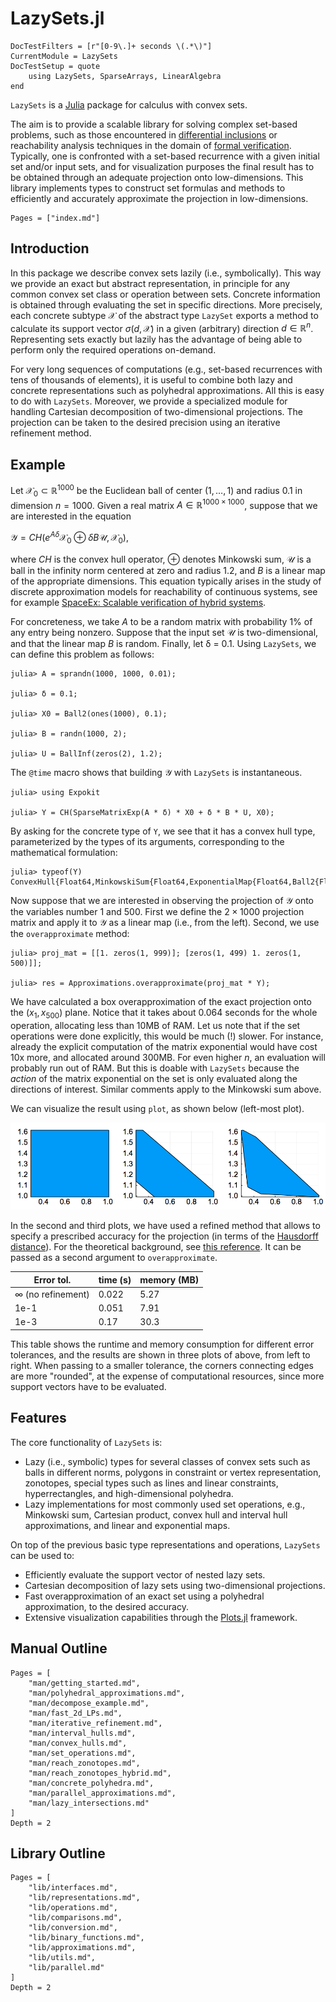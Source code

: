 # LazySets.jl

```@meta
DocTestFilters = [r"[0-9\.]+ seconds \(.*\)"]
CurrentModule = LazySets
DocTestSetup = quote
    using LazySets, SparseArrays, LinearAlgebra
end
```



`LazySets` is a [Julia](http://julialang.org) package for calculus with convex
sets.

The aim is to provide a scalable library for solving complex set-based problems,
such as those encountered in
[differential inclusions](https://en.wikipedia.org/wiki/Differential_inclusion)
or reachability analysis techniques in the domain of
[formal verification](https://en.wikipedia.org/wiki/Formal_verification).
Typically, one is confronted with a set-based recurrence with a given initial
set and/or input sets, and for visualization purposes the final result has to be
obtained through an adequate projection onto low-dimensions.
This library implements types to construct set formulas and methods to
efficiently and accurately approximate the projection in low-dimensions.

```@contents
Pages = ["index.md"]
```

## Introduction

In this package we describe convex sets lazily (i.e., symbolically).
This way we provide an exact but abstract representation, in principle for any
common convex set class or operation between sets.
Concrete information is obtained through evaluating the set in specific
directions.
More precisely, each concrete subtype $\mathcal{X}$ of the abstract type
`LazySet` exports a method to calculate its support vector
$σ(d, \mathcal{X})$ in a given (arbitrary) direction $d \in \mathbb{R}^n$.
Representing sets exactly but lazily has the advantage of being able to perform
only the required operations on-demand.

For very long sequences of computations (e.g., set-based recurrences with tens
of thousands of elements), it is useful to combine both lazy and concrete
representations such as polyhedral approximations.
All this is easy to do with `LazySets`.
Moreover, we provide a specialized module for handling Cartesian decomposition
of two-dimensional projections.
The projection can be taken to the desired precision using an iterative
refinement method.

## Example

Let $\mathcal{X}_0 \subset \mathbb{R}^{1000}$ be the Euclidean ball of center
$(1, \ldots, 1)$ and radius $0.1$ in dimension $n=1000$.
Given a real matrix $A \in \mathbb{R}^{1000 \times 1000}$, suppose that we are
interested in the equation

$\mathcal{Y} = CH(e^{A δ} \mathcal{X}_0 ⊕ δ B\mathcal{U}, \mathcal{X}_0),$

where $CH$ is the convex hull operator, $⊕$ denotes Minkowski sum, $\mathcal{U}$
is a ball in the infinity norm centered at zero and radius $1.2$, and $B$ is a
linear map of the appropriate dimensions.
This equation typically arises in the study of discrete approximation models for
reachability of continuous systems, see for example
[SpaceEx: Scalable verification of hybrid systems](https://github.com/JuliaReach/Reachability.jl/wiki/References#frehse2011spaceex).

For concreteness, we take $A$ to be a random matrix with probability $1\%$ of
any entry being nonzero.
Suppose that the input set $\mathcal{U}$ is two-dimensional, and that the linear
map $B$ is random.
Finally, let δ = 0.1.
Using `LazySets`, we can define this problem as follows:

```jldoctest index_label
julia> A = sprandn(1000, 1000, 0.01);

julia> δ = 0.1;

julia> X0 = Ball2(ones(1000), 0.1);

julia> B = randn(1000, 2);

julia> U = BallInf(zeros(2), 1.2);

```

The `@time` macro shows that building $\mathcal{Y}$ with
`LazySets` is instantaneous.

```jldoctest index_label
julia> using Expokit

julia> Y = CH(SparseMatrixExp(A * δ) * X0 + δ * B * U, X0);
```

By asking for the concrete type of `Y`, we see that it has a convex hull type,
parameterized by the types of its arguments, corresponding to the mathematical
formulation:

```jldoctest index_label
julia> typeof(Y)
ConvexHull{Float64,MinkowskiSum{Float64,ExponentialMap{Float64,Ball2{Float64}},LinearMap{Float64,BallInf{Float64},Float64,Array{Float64,2}}},Ball2{Float64}}
```

Now suppose that we are interested in observing the projection of $\mathcal{Y}$
onto the variables number 1 and 500.
First we define the $2×1000$ projection matrix and apply it to $\mathcal{Y}$ as
a linear map (i.e., from the left).
Second, we use the `overapproximate` method:

```jldoctest index_label
julia> proj_mat = [[1. zeros(1, 999)]; [zeros(1, 499) 1. zeros(1, 500)]];

julia> res = Approximations.overapproximate(proj_mat * Y);
```

We have calculated a box overapproximation of the exact projection onto the
$(x_1, x_{500})$ plane.
Notice that it takes about 0.064 seconds for the whole operation, allocating
less than 10MB of RAM.
Let us note that if the set operations were done explicitly, this would be much
(!) slower.
For instance, already the explicit computation of the matrix exponential would
have cost 10x more, and allocated around 300MB.
For even higher $n$, an evaluation will probably run out of RAM.
But this is doable with `LazySets` because the *action* of the matrix
exponential on the set is only evaluated along the directions of interest.
Similar comments apply to the Minkowski sum above.

We can visualize the result using `plot`, as shown below (left-most plot).

![assets/example_ch.png](assets/example_ch.png)

In the second and third plots, we have used a refined method that allows to
specify a prescribed accuracy for the projection (in terms of the
[Hausdorff distance](https://en.wikipedia.org/wiki/Hausdorff_distance)).
For the theoretical background, see
[this reference](https://github.com/JuliaReach/Reachability.jl/wiki/References#polyhedral-approximations).
It can be passed as a second argument to `overapproximate`.

|Error tol.|time (s)|memory (MB)|
|------|------|------|
|∞ (no refinement)|0.022|5.27|
|1e-1|0.051|7.91|
|1e-3|0.17|30.3|

This table shows the runtime and memory consumption for different error
tolerances, and the results are shown in three plots of above, from left to
right.
When passing to a smaller tolerance, the corners connecting edges are more
"rounded", at the expense of computational resources, since more support vectors
have to be evaluated.

## Features

The core functionality of `LazySets` is:

- Lazy (i.e., symbolic) types for several classes of convex sets such as balls
  in different norms, polygons in constraint or vertex representation,
  zonotopes, special types such as lines and linear constraints,
  hyperrectangles, and high-dimensional polyhedra.
- Lazy implementations for most commonly used set operations, e.g., Minkowski
  sum, Cartesian product, convex hull and interval hull approximations, and
  linear and exponential maps.

On top of the previous basic type representations and operations, `LazySets` can
be used to:

- Efficiently evaluate the support vector of nested lazy sets.
- Cartesian decomposition of lazy sets using two-dimensional projections.
- Fast overapproximation of an exact set using a polyhedral approximation, to
  the desired accuracy.
- Extensive visualization capabilities through the
  [Plots.jl](http://docs.juliaplots.org/latest/) framework.

## Manual Outline

```@contents
Pages = [
    "man/getting_started.md",
    "man/polyhedral_approximations.md",
    "man/decompose_example.md",
    "man/fast_2d_LPs.md",
    "man/iterative_refinement.md",
    "man/interval_hulls.md",
    "man/convex_hulls.md",
    "man/set_operations.md",
    "man/reach_zonotopes.md",
    "man/reach_zonotopes_hybrid.md",
    "man/concrete_polyhedra.md",
    "man/parallel_approximations.md",
    "man/lazy_intersections.md"
]
Depth = 2
```

## Library Outline

```@contents
Pages = [
    "lib/interfaces.md",
    "lib/representations.md",
    "lib/operations.md",
    "lib/comparisons.md",
    "lib/conversion.md",
    "lib/binary_functions.md",
    "lib/approximations.md",
    "lib/utils.md",
    "lib/parallel.md"
]
Depth = 2
```
